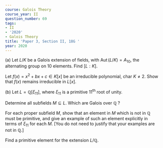 ```yaml
---
course: Galois Theory
course_year: II
question_number: 69
tags:
- II
- '2020'
- Galois Theory
title: 'Paper 3, Section II, 18G '
year: 2020
---
```




(a) Let $L / K$ be a Galois extension of fields, with $\operatorname{Aut}(L / K)=A_{10}$, the alternating group on 10 elements. Find $[L: K]$.

Let $f(x)=x^{2}+b x+c \in K[x]$ be an irreducible polynomial, char $K \neq 2$. Show that $f(x)$ remains irreducible in $L[x] .$

(b) Let $L=\mathbb{Q}\left[\xi_{11}\right]$, where $\xi_{11}$ is a primitive $11^{\text {th }}$ root of unity.

Determine all subfields $M \subseteq L$. Which are Galois over $\mathbb{Q}$ ?

For each proper subfield $M$, show that an element in $M$ which is not in $\mathbb{Q}$ must be primitive, and give an example of such an element explicitly in terms of $\xi_{11}$ for each $M$. [You do not need to justify that your examples are not in $\mathbb{Q}$.]

Find a primitive element for the extension $L / \mathbb{Q}$.